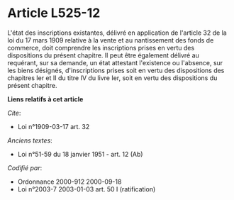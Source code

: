 # Article L525-12

L'état des inscriptions existantes, délivré en application de l'article 32 de la loi du 17 mars 1909 relative à la vente et
au nantissement des fonds de commerce, doit comprendre les inscriptions prises en vertu des dispositions du présent chapitre.
Il peut être également délivré au requérant, sur sa demande, un état attestant l'existence ou l'absence, sur les biens
désignés, d'inscriptions prises soit en vertu des dispositions des chapitres Ier et II du titre IV du livre Ier, soit en
vertu des dispositions du présent chapitre.

**Liens relatifs à cet article**

_Cite_:

  - Loi n°1909-03-17 art. 32

_Anciens textes_:

  - Loi n°51-59 du 18 janvier 1951 - art. 12 (Ab)

_Codifié par_:

  - Ordonnance 2000-912 2000-09-18
  - Loi n°2003-7 2003-01-03 art. 50 I (ratification)
